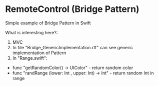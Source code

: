 # RemoteControl (Bridge Pattern)

Simple example of Bridge Pattern in Swift

What is interesting here?:

1. MVC
2. In file "Bridge_GenericImplementation.rtf" can see generic implementation of Pattern
3. In "Range.swift": <br /> 
<ul>
 <li>func "getRandomColor() -> UIColor" - return random color</li>
 <li>func "randRange (lower: Int , upper: Int) -> Int" - return random Int in range</li>
</ul>
